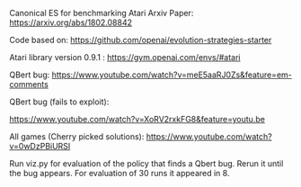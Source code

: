 Canonical ES for benchmarking Atari
Arxiv Paper:
https://arxiv.org/abs/1802.08842

Code based on:
https://github.com/openai/evolution-strategies-starter

Atari library version 0.9.1 :
https://gym.openai.com/envs/#atari

QBert bug:
https://www.youtube.com/watch?v=meE5aaRJ0Zs&feature=em-comments

QBert bug (fails to exploit):

https://www.youtube.com/watch?v=XoRV2rxkFG8&feature=youtu.be

All games (Cherry picked solutions):
https://www.youtube.com/watch?v=0wDzPBiURSI


Run viz.py for evaluation of the policy that finds a Qbert bug.
Rerun it until the bug appears.
For evaluation of 30 runs it appeared in 8.